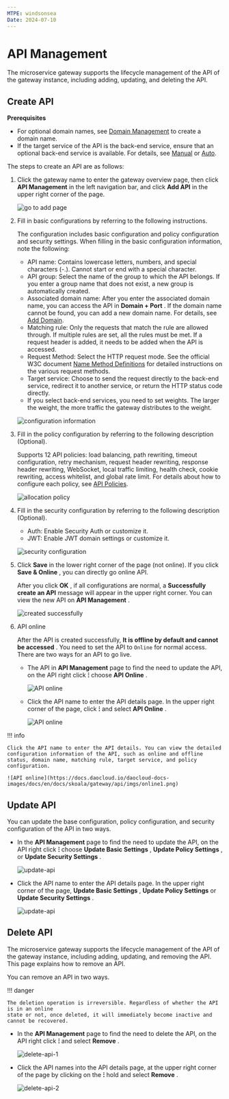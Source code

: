 ```yaml
---
MTPE: windsonsea
Date: 2024-07-10
---
```


# API Management

The microservice gateway supports the lifecycle management of the API of the gateway instance, including adding, updating, and deleting the API.

## Create API

**Prerequisites**

- For optional domain names, see [Domain Management](../domain/index.md) to create a domain name.
- If the target service of the API is the back-end service, ensure that an optional back-end service is available. For details, see [Manual](../service/manual-integrate.md) or [Auto](../service/auto-manage.md).

The steps to create an API are as follows:

1. Click the gateway name to enter the gateway overview page, then click __API Management__ in the left navigation bar, and click __Add API__ in the upper right corner of the page.

    ![go to add page](https://docs.daocloud.io/daocloud-docs-images/docs/en/docs/skoala/gateway/api/imgs/add-api-01.png)

2. Fill in basic configurations by referring to the following instructions.

    The configuration includes basic configuration and policy configuration and security settings. When filling in the basic configuration information, note the following:

    - API name: Contains lowercase letters, numbers, and special characters (-.). Cannot start or end with a special character.
    - API group: Select the name of the group to which the API belongs. If you enter a group name that does not exist, a new group is automatically created.
    - Associated domain name: After you enter the associated domain name, you can access the API in __Domain + Port__ . If the domain name cannot be found, you can add a new domain name. For details, see [Add Domain](../domain/index.md).
    - Matching rule: Only the requests that match the rule are allowed through. If multiple rules are set, all the rules must be met. If a request header is added, it needs to be added when the API is accessed.
    - Request Method: Select the HTTP request mode. See the official W3C document [Name Method Definitions](https://www.rfc-editor.org/rfc/rfc9110.html#name-method-definitions) for detailed instructions on the various request methods.
    - Target service: Choose to send the request directly to the back-end service, redirect it to another service, or return the HTTP status code directly.
    - If you select back-end services, you need to set weights. The larger the weight, the more traffic the gateway distributes to the weight.

    ![configuration information](https://docs.daocloud.io/daocloud-docs-images/docs/en/docs/skoala/gateway/api/imgs/config.png)

3. Fill in the policy configuration by referring to the following description (Optional).

    Supports 12 API policies: load balancing, path rewriting, timeout configuration, retry mechanism, request header rewriting, response header rewriting, WebSocket, local traffic limiting, health check, cookie rewriting, access whitelist, and global rate limit. For details about how to configure each policy, see [API Policies](api-policy.md).

    ![allocation policy](https://docs.daocloud.io/daocloud-docs-images/docs/en/docs/skoala/gateway/api/imgs/policy01.png)

4. Fill in the security configuration by referring to the following description (Optional).

    - Auth: Enable Security Auth or customize it.
    - JWT: Enable JWT domain settings or customize it.

    ![security configuration](https://docs.daocloud.io/daocloud-docs-images/docs/en/docs/skoala/gateway/api/imgs/policy02.png)

5. Click __Save__ in the lower right corner of the page (not online). If you click __Save & Online__ , you can directly go online API.

    After you click __OK__ , if all configurations are normal, a  __Successfully create an API__ message will appear in the upper right corner. You can view the new API on __API Management__ .

    ![created successfully](https://docs.daocloud.io/daocloud-docs-images/docs/en/docs/skoala/gateway/api/imgs/result.png)

6. API online

    After the API is created successfully, **It is offline by default and cannot be accessed** . You need to set the API to `Online` for normal access. There are two ways for an API to go live.

    - The API in __API Management__ page to find the need to update the API, on the API right click  __ⵗ__ choose __API Online__ .

        ![API online](https://docs.daocloud.io/daocloud-docs-images/docs/en/docs/skoala/gateway/api/imgs/online.png)

    - Click the API name to enter the API details page. In the upper right corner of the page, click  __ⵗ__ and select __API Online__ .

        ![API online](https://docs.daocloud.io/daocloud-docs-images/docs/en/docs/skoala/gateway/api/imgs/online1.png)

!!! info

    Click the API name to enter the API details. You can view the detailed configuration information of the API, such as online and offline status, domain name, matching rule, target service, and policy configuration.

    ![API online](https://docs.daocloud.io/daocloud-docs-images/docs/en/docs/skoala/gateway/api/imgs/online1.png)

## Update API

You can update the base configuration, policy configuration, and security configuration of the API in two ways.

- In the __API Management__ page to find the need to update the API, on the API right click __ⵗ__ choose __Update Basic Settings__ , __Update Policy Settings__ , or __Update Security Settings__ .

    ![update-api](https://docs.daocloud.io/daocloud-docs-images/docs/en/docs/skoala/gateway/api/imgs/update-api-1.png)

- Click the API name to enter the API details page. In the upper right corner of the page, __Update Basic Settings__ , __Update Policy Settings__ or __Update Security Settings__ .

    ![update-api](https://docs.daocloud.io/daocloud-docs-images/docs/en/docs/skoala/gateway/api/imgs/update-api-2.png)

## Delete API

The microservice gateway supports the lifecycle management of the API of the gateway
instance, including adding, updating, and removing the API. This page explains how to
remove an API.

You can remove an API in two ways.

!!! danger

    The deletion operation is irreversible. Regardless of whether the API is in an online
    state or not, once deleted, it will immediately become inactive and cannot be recovered.

- In the __API Management__ page to find the need to delete the API, on the API right click __ⵗ__ and select __Remove__ .

    ![delete-api-1](https://docs.daocloud.io/daocloud-docs-images/docs/en/docs/skoala/gateway/api/imgs/delete-api-1.png)

- Click the API names into the API details page, at the upper right corner of the page by clicking on the __ⵗ__ hold and select __Remove__ .

    ![delete-api-2](https://docs.daocloud.io/daocloud-docs-images/docs/en/docs/skoala/gateway/api/imgs/delete-api-2.png)
